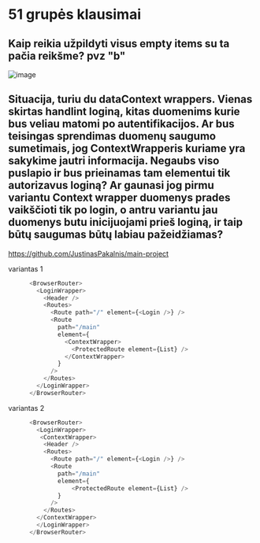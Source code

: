# 51 grupės klausimai

## Kaip reikia užpildyti visus empty items su ta pačia reikšme? pvz "b"
![image](https://github.com/user-attachments/assets/60b0c26a-3a94-4eec-a6d0-4637f24ac596)




## Situacija, turiu du dataContext wrappers. Vienas skirtas handlint loginą, kitas duomenims kurie bus veliau matomi po autentifikacijos. Ar bus teisingas sprendimas duomenų saugumo sumetimais, jog ContextWrapperis kuriame yra sakykime jautri informacija. Negaubs viso puslapio ir bus prieinamas tam elementui tik autorizavus loginą? Ar gaunasi jog pirmu variantu Context wrapper duomenys prades vaikščioti tik po login, o antru variantu jau duomenys butu inicijuojami prieš loginą, ir taip būtų saugumas būtų labiau pažeidžiamas?
https://github.com/JustinasPakalnis/main-project

variantas 1
```js
      <BrowserRouter>
        <LoginWrapper>
          <Header />
          <Routes>
            <Route path="/" element={<Login />} />
            <Route
              path="/main"
              element={
                <ContextWrapper>
                  <ProtectedRoute element={List} />
                </ContextWrapper>
              }
            />
          </Routes>
        </LoginWrapper>
      </BrowserRouter>
```
variantas 2
```js
      <BrowserRouter>
        <LoginWrapper>
         <ContextWrapper>
          <Header />
          <Routes>
            <Route path="/" element={<Login />} />
            <Route
              path="/main"
              element={
                  <ProtectedRoute element={List} />
              }
            />
          </Routes>
        </ContextWrapper>
        </LoginWrapper>
      </BrowserRouter>
```
